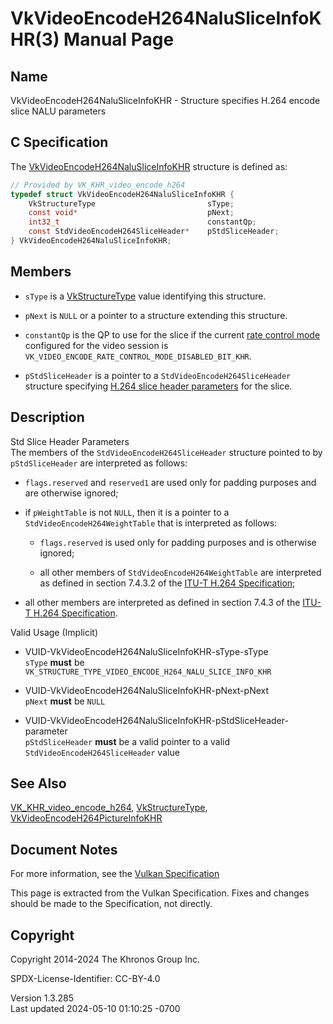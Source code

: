 # VkVideoEncodeH264NaluSliceInfoKHR(3) Manual Page

## Name

VkVideoEncodeH264NaluSliceInfoKHR - Structure specifies H.264 encode
slice NALU parameters



## <a href="#_c_specification" class="anchor"></a>C Specification

The
[VkVideoEncodeH264NaluSliceInfoKHR](https://registry.khronos.org/vulkan/specs/1.3-extensions/man/html/VkVideoEncodeH264NaluSliceInfoKHR.html)
structure is defined as:

``` c
// Provided by VK_KHR_video_encode_h264
typedef struct VkVideoEncodeH264NaluSliceInfoKHR {
    VkStructureType                         sType;
    const void*                             pNext;
    int32_t                                 constantQp;
    const StdVideoEncodeH264SliceHeader*    pStdSliceHeader;
} VkVideoEncodeH264NaluSliceInfoKHR;
```

## <a href="#_members" class="anchor"></a>Members

- `sType` is a [VkStructureType](https://registry.khronos.org/vulkan/specs/1.3-extensions/man/html/VkStructureType.html) value identifying
  this structure.

- `pNext` is `NULL` or a pointer to a structure extending this
  structure.

- `constantQp` is the QP to use for the slice if the current <a
  href="https://registry.khronos.org/vulkan/specs/1.3-extensions/html/vkspec.html#encode-rate-control-modes"
  target="_blank" rel="noopener">rate control mode</a> configured for
  the video session is
  `VK_VIDEO_ENCODE_RATE_CONTROL_MODE_DISABLED_BIT_KHR`.

- `pStdSliceHeader` is a pointer to a `StdVideoEncodeH264SliceHeader`
  structure specifying <a
  href="https://registry.khronos.org/vulkan/specs/1.3-extensions/html/vkspec.html#encode-h264-slice-header-params"
  target="_blank" rel="noopener">H.264 slice header parameters</a> for
  the slice.

## <a href="#_description" class="anchor"></a>Description

Std Slice Header Parameters  
The members of the `StdVideoEncodeH264SliceHeader` structure pointed to
by `pStdSliceHeader` are interpreted as follows:

- `flags.reserved` and `reserved1` are used only for padding purposes
  and are otherwise ignored;

- if `pWeightTable` is not `NULL`, then it is a pointer to a
  `StdVideoEncodeH264WeightTable` that is interpreted as follows:

  - `flags.reserved` is used only for padding purposes and is otherwise
    ignored;

  - all other members of `StdVideoEncodeH264WeightTable` are interpreted
    as defined in section 7.4.3.2 of the <a
    href="https://registry.khronos.org/vulkan/specs/1.3-extensions/html/vkspec.html#itu-t-h264"
    target="_blank" rel="noopener">ITU-T H.264 Specification</a>;

- all other members are interpreted as defined in section 7.4.3 of the
  <a
  href="https://registry.khronos.org/vulkan/specs/1.3-extensions/html/vkspec.html#itu-t-h264"
  target="_blank" rel="noopener">ITU-T H.264 Specification</a>.

Valid Usage (Implicit)

- <a href="#VUID-VkVideoEncodeH264NaluSliceInfoKHR-sType-sType"
  id="VUID-VkVideoEncodeH264NaluSliceInfoKHR-sType-sType"></a>
  VUID-VkVideoEncodeH264NaluSliceInfoKHR-sType-sType  
  `sType` **must** be
  `VK_STRUCTURE_TYPE_VIDEO_ENCODE_H264_NALU_SLICE_INFO_KHR`

- <a href="#VUID-VkVideoEncodeH264NaluSliceInfoKHR-pNext-pNext"
  id="VUID-VkVideoEncodeH264NaluSliceInfoKHR-pNext-pNext"></a>
  VUID-VkVideoEncodeH264NaluSliceInfoKHR-pNext-pNext  
  `pNext` **must** be `NULL`

- <a
  href="#VUID-VkVideoEncodeH264NaluSliceInfoKHR-pStdSliceHeader-parameter"
  id="VUID-VkVideoEncodeH264NaluSliceInfoKHR-pStdSliceHeader-parameter"></a>
  VUID-VkVideoEncodeH264NaluSliceInfoKHR-pStdSliceHeader-parameter  
  `pStdSliceHeader` **must** be a valid pointer to a valid
  `StdVideoEncodeH264SliceHeader` value

## <a href="#_see_also" class="anchor"></a>See Also

[VK_KHR_video_encode_h264](https://registry.khronos.org/vulkan/specs/1.3-extensions/man/html/VK_KHR_video_encode_h264.html),
[VkStructureType](https://registry.khronos.org/vulkan/specs/1.3-extensions/man/html/VkStructureType.html),
[VkVideoEncodeH264PictureInfoKHR](https://registry.khronos.org/vulkan/specs/1.3-extensions/man/html/VkVideoEncodeH264PictureInfoKHR.html)

## <a href="#_document_notes" class="anchor"></a>Document Notes

For more information, see the <a
href="https://registry.khronos.org/vulkan/specs/1.3-extensions/html/vkspec.html#VkVideoEncodeH264NaluSliceInfoKHR"
target="_blank" rel="noopener">Vulkan Specification</a>

This page is extracted from the Vulkan Specification. Fixes and changes
should be made to the Specification, not directly.

## <a href="#_copyright" class="anchor"></a>Copyright

Copyright 2014-2024 The Khronos Group Inc.

SPDX-License-Identifier: CC-BY-4.0

Version 1.3.285  
Last updated 2024-05-10 01:10:25 -0700
